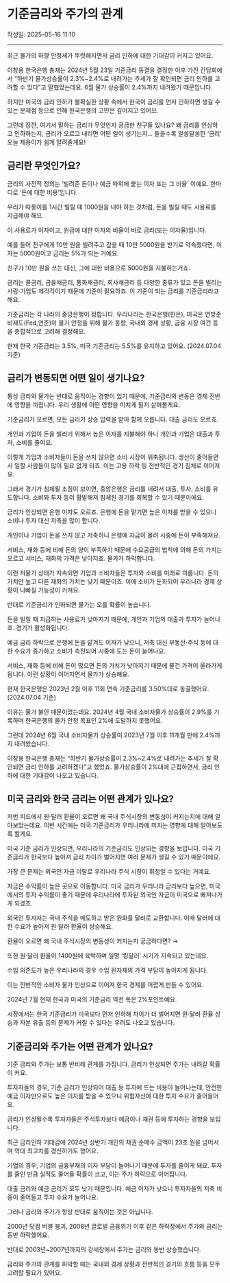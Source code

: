 # 기준금리와 주가의 관계

작성일: 2025-05-16 11:10

---

최근 물가의 하향 안정세가 뚜렷해지면서 금리 인하에 대한 기대감이 커지고 있어요.

이창용 한국은행 총재는 2024년 5월 23일 기준금리 동결을 결정한 이후 가진 간담회에서 “하반기 물가상승률이 2.3%~2.4%로 내려가는 추세가 잘 확인되면 금리 인하를 고려할 수 있다”고 말했었는데요. 6월 물가 상승률이 2.4%까지 내려왔기 때문입니다.

하지만 미국의 금리 인하가 불확실한 상황 속에서 한국이 금리를 먼저 인하하면 생길 수 있는 문제점 등으로 인해 한국은행의 고민은 깊어지고 있어요.

그런데 잠깐, 여기서 말하는 금리가 무엇인지 궁금한 친구들 있나요? 왜 금리를 인상하고 인하하는지, 금리가 오르고 내리면 어떤 일이 생기는지… 들을수록 알쏭달쏭한 ‘금리’ 오늘 제용이가 쉽게 알려줄게요!

## 금리란 무엇인가요?

금리의 사전적 정의는 ’빌려준 돈이나 예금 따위에 붙는 이자 또는 그 비율’ 이예요. 한마디로 ‘돈에 대한 비용’입니다.

우리가 따릉이를 1시간 빌릴 때 1000원을 내야 하는 것처럼, 돈을 빌릴 때도 사용료를 지급해야 해요.

이 사용료가 이자이고, 원금에 대한 이자의 비율이 바로 금리(또는 이자율)입니다.

예를 들어 친구에게 10만 원을 빌려주고 갚을 때 10만 5000원을 받기로 약속했다면, 이자는 5000원이고 금리는 5%가 되는 거예요.

친구가 10만 원을 쓰는 대신, 그에 대한 비용으로 5000원을 지불하는거죠.

금리는 콜금리, 금융채금리, 통화채금리, 회사채금리 등 다양한 종류가 있고 돈을 빌리는 사람⋅기업도 제각각이기 때문에 기준이 필요하죠. 이 기준이 되는 금리를 기준금리라고 해요.

기준금리는 각 나라의 중앙은행이 정합니다. 우리나라는 한국은행(한은), 미국은 연방준비제도(Fed,연준)이 물가 안정을 위해 물가 동향, 국내외 경제 상황, 금융 시장 여건 등을 종합적으로 고려해 결정해요.

현재 한국 기준금리는 3.5%, 미국 기준금리는 5.5%를 유지하고 있어요. (2024.07.04 기준)

## 금리가 변동되면 어떤 일이 생기나요?

통상 금리와 물가는 반대로 움직이는 경향이 있기 때문에, 기준금리의 변동은 경제 전반에 영향을 끼칩니다. 우리 생활에 어떤 영향을 미치게 될지 살펴볼게요.

기준금리가 오르면, 모든 금리가 상승 압력을 받아 함께 오릅니다. 대출 금리도 오르죠.

개인과 기업이 돈을 빌리기 위해서 높은 이자를 지불해야 하니 개인과 기업은 대출과 투자, 소비를 줄여요.

이렇게 기업과 소비자들이 돈을 쓰지 않으면 소비 시장이 위축됩니다. 생산이 줄어들면서 일할 사람들이 많이 필요 없게 되죠. 이는 고용 하락 등 전반적인 경기 침체로 이어져요.

그래서 경기가 침체될 조짐이 보이면, 중앙은행은 금리를 내려서 대출, 투자, 소비를 유도합니다. 소비와 투자 등이 활발해져 침체된 경기를 회복할 수 있기 때문이에요.

금리가 인상되면 은행 이자도 오르죠. 은행에 돈을 맡기면 높은 이자를 받을 수 있으니 소비나 투자 대신 저축을 많이 합니다.

개인이나 기업이 돈을 쓰지 않고 저축하니 은행에 자금이 몰려 시중에 돈이 부족해져요.

서비스, 재화 등에 비해 돈의 양이 부족하기 때문에 수요공급의 법칙에 의해 돈의 가치는 오르고 서비스, 재화의 가격은 낮아지죠. 물가가 하락합니다.

이런 저물가 상태가 지속되면 기업과 소비자들은 투자와 소비를 미래로 미룹니다. 돈의 가치만 높고 다른 재화의 가치는 낮기 때문이죠. 이에 소비가 둔화되어 우리나라 경제 상황이 나빠질 가능성이 커져요.

반대로 기준금리가 인하되면 물가는 오를 확률이 높습니다.

돈을 빌릴 때 지급하는 사용료가 낮아지기 때문에, 개인과 기업의 대출과 투자가 늘어나죠. 경기가 활성화됩니다.

예금 금리 하락으로 은행에 돈을 맡겨도 이자가 낮으니, 저축 대신 부동산⋅주식 등에 대한 수요가 증가하고 소비가 촉진되어 시중에 도는 돈이 늘어나요.

서비스, 재화 등에 비해 돈이 많으면 돈의 가치가 낮아지기 때문에 물건 가격이 올라가게 됩니다. 이런 상황이 이어지면서 물가가 상승해요.

현재 한국은행은 2023년 2월 이후 11회 연속 기준금리를 3.50%대로 동결했어요. (2024.07.04 기준)

이유는 물가 불안 때문이었는데요. 2024년 4월 국내 소비자물가 상승률이 2.9%를 기록하며 한국은행의 물가 안정 목표인 2%에 도달하지 못했어요.

그런데 2024년 6월 국내 소비자물가 상승률이 2023년 7월 이후 11개월 만에 2.4%까지 내려왔습니다.

이창용 한국은행 총재는 “하반기 물가상승률이 2.3%~2.4%로 내려가는 추세가 잘 확인되면 금리 인하를 고려하겠다”고 했었죠. 물가상승률이 2%대에 근접하면서, 금리 인하에 대한 기대감이 나오고 있습니다.

## 미국 금리와 한국 금리는 어떤 관계가 있나요?

저번 피드에서 원⋅달러 환율이 오르면 왜 국내 주식시장의 변동성이 커지는지에 대해 알아보았는데요. 이번 시간에는 미국 기준금리가 우리나라에 미치는 영향에 대해 알아보도록 할게요.

미국 기준 금리가 인상되면, 우리나라의 기준금리도 인상되는 경향을 보입니다. 미국 기준금리가 한국보다 높아져 금리 차이가 벌어지면 여러 문제가 생길 수 있기 때문이에요.

가장 큰 문제는 외국인 자금 이탈로 우리나라 주식 시장이 휘청일 수 있다는 거예요.

자금은 수익률이 높은 곳으로 이동합니다. 미국 금리가 우리나라 금리보다 높으면, 미국에서의 투자 수익률이 좋기 때문에 우리나라에 투자된 외국인 자금이 미국으로 빠져나가게 되겠죠.

외국인 투자자는 국내 주식을 매도하고 받은 원화를 달러로 교환합니다. 이때 달러에 대한 수요가 높아져 원⋅달러 환율이 상승해요.

환율이 오르면 왜 국내 주식시장의 변동성이 커지는지 궁금하다면? →

또한 원⋅달러 환율이 1400원에 육박하며 일명 ‘킹달러’ 시기가 지속되고 있는데요.

수입 의존도가 높은 우리나라의 경우 수입 원자재의 가격 부담이 높아지게 됩니다.

이는 전반적인 소비자 물가 인상으로 이어져 한국 경제를 어렵게 만들 수 있어요.

2024년 7월 현재 한국과 미국의 기준금리 역전 폭은 2%포인트예요.

시장에서는 한국 기준금리가 미국보다 먼저 인하해 차이가 더 벌어지면 원⋅달러 환율 상승과 자본 유출 등의 문제가 커질 수 있다는 우려도 나오고 있습니다.

## 기준금리와 주가는 어떤 관계가 있나요?

기준 금리와 주가는 보통 반비례 관계를 가집니다. 금리가 인상되면 주가는 내려갈 확률이 커요.

투자자들의 경우, 기준 금리가 인상되어 대출 등 투자에 드는 비용이 늘어나는데, 안전한 예금 이자만으로도 높은 이자를 받을 수 있으니 위험자산에 대한 투자 수요가 줄어들어요.

금리가 인상될수록 투자자들은 주식투자보다 예금이나 채권 등에 투자하는 경향을 보입니다.

최근 금리인하 기대감에 2024년 상반기 개인의 채권 순매수 금액이 23조 원을 넘어서며 역대 최고치를 경신하기도 했어요.

기업의 경우, 기업의 금융부채의 이자 부담이 늘어나기 때문에 투자를 줄이게 돼요. 투자를 줄인 만큼 실적도 줄어들 확률이 크고, 이는 주가 하락으로 이어집니다.

대출 금리와 예금 금리가 모두 낮기 때문입니다. 예금 이자가 낮으니 투자자들의 저축 비중이 줄어들고 투자 수요가 늘어나요.

그러나 금리와 주가가 항상 반대로 움직이는 것은 아닙니다.

2000년 닷컴 버블 붕괴, 2008년 글로벌 금융위기 이후 같은 하락장에서 주가와 금리는 동반 하락했어요.

반대로 2003년~2007년까지의 강세장에서 주가는 금리와 동반 상승했습니다.

금리와 주가의 관계를 파악할 때는 국내외 경제 상황과 전반적인 경기의 흐름 등을 모두 고려할 필요가 있어요.